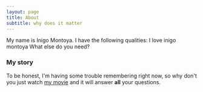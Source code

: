```yaml
---
layout: page
title: About
subtitle: why does it matter
---
```


My name is Inigo Montoya. I have the following qualities:
I love inigo montoya
What else do you need?

### My story

To be honest, I'm having some trouble remembering right now, so why don't you just watch [my movie](https://en.wikipedia.org/wiki/The_Princess_Bride_%28film%29) and it will answer **all** your questions.
